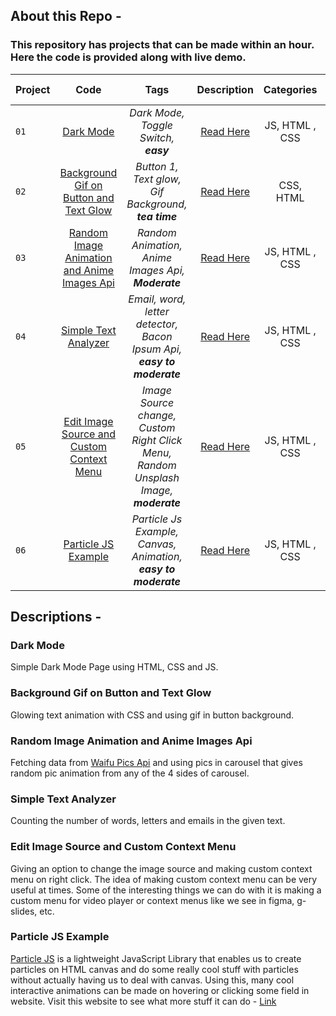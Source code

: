 ## About this Repo - 
### This repository has projects that can be made within an hour. Here the code is provided along with live demo.

| Project        | Code   |Tags | Description | Categories|Live Demo|
| ------------- |:-------:| :---:|:---:|:---:|:-----:|
| `01`  | [Dark Mode](https://github.com/bhavesh-chaudhari/1hr_MiniProjects-Components_HTML-CSS-JS/tree/main/Dark%20Mode) |*Dark Mode, Toggle Switch, **easy***|[Read Here](#dark-mode)|JS, HTML , CSS|[Live Demo](https://codepen.io/bhavesh_c/full/OJmVbvy) |
| `02`  | [Background Gif on Button and Text Glow](https://github.com/bhavesh-chaudhari/1hr_MiniProjects-Components_HTML-CSS-JS/tree/main/Button%201) |*Button 1, Text glow, Gif Background, **tea time***|[Read Here](#background-gif-on-button-and-text-glow)|CSS, HTML|[Live Demo](https://codepen.io/bhavesh_c/full/QWvbdrB) |
| `03`  | [Random Image Animation and Anime Images Api](https://github.com/bhavesh-chaudhari/Slider-and-Random-Anime-Image-Gif) |*Random Animation, Anime Images Api, **Moderate***|[Read Here](#random-image-animation-and-anime-images-api)|JS, HTML , CSS|[Live Demo](https://codepen.io/bhavesh_c/full/zYwqMLj) |
| `04`  | [Simple Text Analyzer](https://github.com/bhavesh-chaudhari/1hr_MiniProjects/tree/main/Word%20Counter) |*Email, word, letter detector, Bacon Ipsum Api, **easy to moderate***|[Read Here](#simple-text-analyzer)|JS, HTML , CSS|[Live Demo](https://bhavesh-chaudhari.github.io/1hr_MiniProjects/Word%20Counter/word-counter.html) |
| `05`  | [Edit Image Source and Custom Context Menu](https://github.com/bhavesh-chaudhari/1hr_MiniProjects/tree/main/Image-Source-Change-%26-Custom-Right-Click-Menu) |*Image Source change, Custom Right Click Menu, Random Unsplash Image, **moderate***|[Read Here](#edit-image-source-and-custom-context-menu)|JS, HTML , CSS|[Live Demo](https://bhavesh-chaudhari.github.io/1hr_MiniProjects/Image-Source-Change-&-Custom-Right-Click-Menu/index.html) |
| `06`  | [Particle JS Example](https://github.com/bhavesh-chaudhari/1hr_MiniProjects/tree/main/06-Particles-Js) |*Particle Js Example, Canvas, Animation, **easy to moderate***|[Read Here](#particle-js-example)|JS, HTML , CSS|[Live Demo](https://bhavesh-chaudhari.github.io/1hr_MiniProjects/06-Particles-Js/index.html) |



## Descriptions -

### Dark Mode
Simple Dark Mode Page using HTML, CSS and JS.
### Background Gif on Button and Text Glow
Glowing text animation with CSS and using gif in button background.
### Random Image Animation and Anime Images Api
Fetching data from [Waifu Pics Api](https://waifu.pics/) and using pics in carousel that gives random pic animation from any of the 4 sides of carousel.
### Simple Text Analyzer
Counting the number of words, letters and emails in the given text. 
### Edit Image Source and Custom Context Menu
Giving an option to change the image source and making custom context menu on right click. The idea of making custom context menu can be very useful at times. Some of the interesting things we can do with it is making a custom menu for video player or context menus like we see in figma, g-slides, etc.
### Particle JS Example
[Particle JS](https://github.com/VincentGarreau/particles.js/) is a lightweight JavaScript Library that enables us to create particles on HTML canvas and do some really cool stuff with particles without actually having us to deal with canvas. Using this, many cool interactive animations can be made on hovering or clicking some field in website. Visit this website to see what more stuff it can do - [Link](https://vincentgarreau.com/particles.js/)
